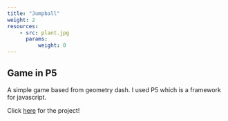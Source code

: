 ```yaml
---
title: "Jumpball"
weight: 2
resources:
    - src: plant.jpg
      params:
          weight: 0
---
```


##  Game in P5

A simple game based from geometry dash. I used P5 which is a framework for javascript.

Click [here](https://github.com/kocierik/JumpBall) for the project!
